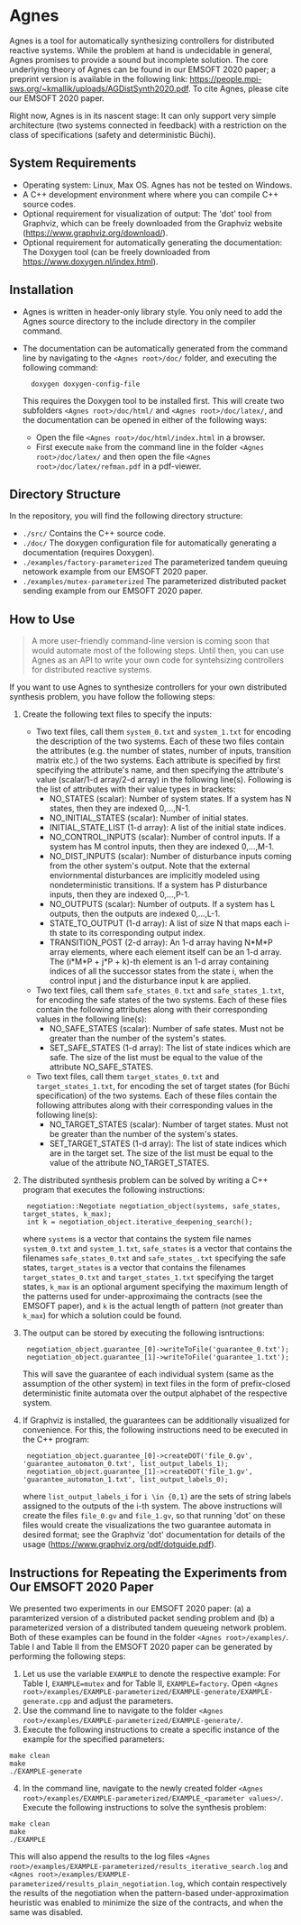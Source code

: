 # Agnes

Agnes is a tool for automatically synthesizing controllers for distributed reactive systems. While the problem at hand is undecidable in general, Agnes promises to provide a sound but incomplete solution. The core underlying theory of Agnes can be found in our EMSOFT 2020 paper; a preprint version is available in the following link: https://people.mpi-sws.org/~kmallik/uploads/AGDistSynth2020.pdf. To cite Agnes, please cite our EMSOFT 2020 paper.

Right now, Agnes is in its nascent stage: It can only support very simple architecture (two systems connected in feedback) with a restriction on the class of specifications (safety and deterministic Büchi).

## System Requirements

- Operating system: Linux, Max OS. Agnes has not be tested on Windows.
- A C++ development environment where where you can compile C++ source codes.
- Optional requirement for visualization of output: The 'dot' tool from Graphviz, which can be freely downloaded from the Graphviz website (https://www.graphviz.org/download/).
- Optional requirement for automatically generating the documentation: The Doxygen tool (can be freely downloaded from https://www.doxygen.nl/index.html).

## Installation

- Agnes is written in header-only library style. You only need to add the Agnes source directory to the include directory in the compiler command.
- The documentation can be automatically generated from the command line by navigating to the `<Agnes root>/doc/` folder, and executing the following command: 

        doxygen doxygen-config-file
  
  This requires the Doxygen tool to be installed first. This will create two subfolders `<Agnes root>/doc/html/` and `<Agnes root>/doc/latex/`, and the documentation can be opened in either of the following ways:
  + Open the file `<Agnes root>/doc/html/index.html` in a browser.
  + First execute `make` from the command line in the folder `<Agnes root>/doc/latex/` and then open the file `<Agnes root>/doc/latex/refman.pdf` in a pdf-viewer.

## Directory Structure

In the repository, you will find the following directory structure:

- `./src/` Contains the C++ source code.
- `./doc/` The doxygen configuration file for automatically generating a documentation (requires Doxygen).
- `./examples/factory-parameterized` The parameterized tandem queuing netowork example from our EMSOFT 2020 paper.
- `./examples/mutex-parameterized` The parameterized distributed packet sending example from our EMSOFT 2020 paper.

## How to Use

> A more user-friendly command-line version is coming soon that would automate most of the following steps. Until then, you can use Agnes as an API to write your own code for syntehsizing controllers for distributed reactive systems.

If you want to use Agnes to synthesize controllers for your own distributed synthesis problem, you have follow the following steps:

1. Create the following text files to specify the inputs:

    - Two text files, call them `system_0.txt` and `system_1.txt` for encoding the description of the two systems. Each of these two files contain the attributes (e.g. the number of states, number of inputs, transition matrix etc.) of the two systems. Each attribute is specified by first specifying the attribute's name, and then specifying the attribute's value (scalar/1-d array/2-d array) in the following line(s). Following is the list of attributes with their value types in brackets:
        + NO_STATES (scalar): Number of system states. If a system has N states, then they are indexed 0,...,N-1.
        + NO_INITIAL_STATES (scalar): Number of initial states.
        + INITIAL_STATE_LIST (1-d array): A list of the initial state indices.
        + NO_CONTROL_INPUTS (scalar): Number of control inputs. If a system has M control inputs, then they are indexed 0,...,M-1.
        + NO_DIST_INPUTS (scalar): Number of disturbance inputs coming from the other system's output. Note that the external enviornmental disturbances are implicitly modeled using nondeterministic transitions. If a system has P disturbance inputs, then they are indexed 0,...,P-1.
        + NO_OUTPUTS (scalar): Number of outputs. If a system has L outputs, then the outputs are indexed 0,...,L-1.
        + STATE_TO_OUTPUT (1-d array): A list of size N that maps each i-th state to its corresponding output index.
        + TRANSITION_POST (2-d array): An 1-d array having N\*M\*P array elements, where each element itself can be an 1-d array. The (i\*M\*P + j\*P + k)-th element is an 1-d array containing indices of all the successor states from the state i, when the control input j and the disturbance input k are applied.
    - Two text files, call them `safe_states_0.txt` and `safe_states_1.txt`, for encoding the safe states of the two systems. Each of these files contain the following attributes along with their corresponding values in the following line(s):
        + NO_SAFE_STATES (scalar): Number of safe states. Must not be greater than the number of the system's states.
        + SET_SAFE_STATES (1-d array): The list of state indices which are safe. The size of the list must be equal to the value of the attribute NO_SAFE_STATES.
    - Two text files, call them `target_states_0.txt` and `target_states_1.txt`, for encoding the set of target states (for Büchi specification) of the two systems. Each of these files contain the following attributes along with their corresponding values in the following line(s):
        + NO_TARGET_STATES (scalar): Number of target states. Must not be greater than the number of the system's states.
        + SET_TARGET_STATES (1-d array): The list of state indices which are in the target set. The size of the list must be equal to the value of the attribute NO_TARGET_STATES.
    
2. The distributed synthesis problem can be solved by writing a C++ program that executes the following instructions:
    
        negotiation::Negotiate negotiation_object(systems, safe_states, target_states, k_max);
        int k = negotiation_object.iterative_deepening_search();
    
   where `systems` is a vector that contains the system file names `system_0.txt` and `system_1.txt`, `safe_states` is a vector that contains the filenames `safe_states_0.txt` and `safe_states_.txt` specifying the safe states, `target_states` is a vector that contains the filenames `target_states_0.txt` and `target_states_1.txt` specifying the target states, `k_max` is an optional argument specifying the maximum length of the patterns used for under-approximaing the contracts (see the EMSOFT paper), and `k` is the actual length of pattern (not greater than `k_max`) for which a solution could be found.
   
3. The output can be stored by executing the following isntructions:

        negotiation_object.guarantee_[0]->writeToFile('guarantee_0.txt');
        negotiation_object.guarantee_[1]->writeToFile('guarantee_1.txt');
    
   This will save the guarantee of each individual system (same as the assumption of the other system) in text files in the form of prefix-closed deterministic finite automata over the output alphabet of the respective system.

4. If Graphviz is installed, the guarantees can be additionally visualized for convenience. For this, the following instructions need to be executed in the C++ program:

        negotiation_object.guarantee_[0]->createDOT('file_0.gv', 'guarantee_automaton_0.txt', list_output_labels_1);
        negotiation_object.guarantee_[1]->createDOT('file_1.gv', 'guarantee_automaton_1.txt', list_output_labels_0);
    
   where `list_output_labels_i` for `i \in {0,1}` are the sets of string labels assigned to the outputs of the i-th system. The above instructions will create the files `file_0.gv` and `file_1.gv`, so that running 'dot' on these files would create the visualizations the two guarantee automata in desired format; see the Graphviz 'dot' documentation for details of the usage (https://www.graphviz.org/pdf/dotguide.pdf).

## Instructions for Repeating the Experiments from Our EMSOFT 2020 Paper

We presented two experiments in our EMSOFT 2020 paper: (a) a paramterized version of a distributed packet sending problem and (b) a parameterized version of a distributed tandem queueing network problem. Both of these examples can be found in the folder `<Agnes root>/examples/`. Table I and Table II from the EMSOFT 2020 paper can be generated by performing the following steps:

   1. Let us use the variable `EXAMPLE` to denote the respective example: For Table I, `EXAMPLE=mutex` and for Table II, `EXAMPLE=factory`. Open `<Agnes root>/examples/EXAMPLE-parameterized/EXAMPLE-generate/EXAMPLE-generate.cpp` and adjust the parameters.
   2. Use the command line to navigate to the folder `<Agnes root>/examples/EXAMPLE-parameterized/EXAMPLE-generate/`.
   3. Execute the following instructions to create a specific instance of the example for the specified parameters:
    
    make clean
    make
    ./EXAMPLE-generate
    
   4. In the command line, navigate to the newly created folder `<Agnes root>/examples/EXAMPLE-parameterized/EXAMPLE_<parameter values>/`. Execute the following instructions to solve the synthesis problem:
   
    make clean
    make
    ./EXAMPLE
    
   This will also append the results to the log files `<Agnes root>/examples/EXAMPLE-parameterized/results_iterative_search.log` and `<Agnes root>/examples/EXAMPLE-parameterized/results_plain_negotiation.log`, which contain respectively the results of the negotiation when the pattern-based under-approximation heuristic was enabled to minimize the size of the contracts, and when the same was disabled.
